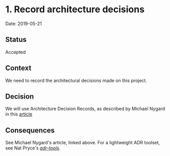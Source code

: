 # 1. Record architecture decisions

Date: 2019-05-21

## Status

Accepted

## Context

We need to record the architectural decisions made on this project.

## Decision

We will use Architecture Decision Records, as described by Michael Nygard in this [article](http://thinkrelevance.com/blog/2011/11/15/documenting-architecture-decisions)

## Consequences

See Michael Nygard's article, linked above. For a lightweight ADR toolset, see Nat Pryce's [_adr-tools_](https://github.com/npryce/adr-tools).
